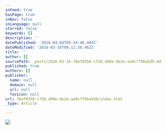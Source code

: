 ```yaml
---
inFeed: true
hasPage: true
inNav: false
inLanguage: null
starred: false
keywords: []
description: ''
datePublished: '2016-04-04T05:34:46.464Z'
dateModified: '2016-03-16T09:11:38.462Z'
title: ''
author: []
sourcePath: _posts/2016-03-16-76ef0358-c758-409e-9e2e-aa9c7f9ba5d9.md
published: true
authors: []
publisher:
  name: null
  domain: null
  url: null
  favicon: null
url: 76ef0358-c758-409e-9e2e-aa9c7f9ba5d9/index.html
_type: Article

---
```

![](https://the-grid-user-content.s3-us-west-2.amazonaws.com/940f4c12-293c-4ad6-8fb6-3e895520b0ef.jpg)